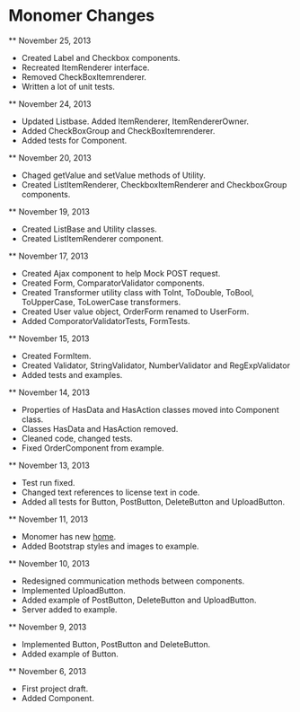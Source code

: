 Monomer Changes
===============

** November 25, 2013

* Created Label and Checkbox components.
* Recreated ItemRenderer interface.
* Removed CheckBoxItemrenderer.
* Written a lot of unit tests.

** November 24, 2013

* Updated Listbase. Added ItemRenderer, ItemRendererOwner.
* Added CheckBoxGroup and CheckBoxItemrenderer.
* Added tests for Component.

** November 20, 2013

* Chaged getValue and setValue methods of Utility.
* Created ListItemRenderer, CheckboxItemRenderer and CheckboxGroup components.

** November 19, 2013

* Created ListBase and Utility classes.
* Created ListItemRenderer component.

** November 17, 2013

* Created Ajax component to help Mock POST request.
* Created Form, ComparatorValidator components.
* Created Transformer utility class with ToInt, ToDouble, ToBool, ToUpperCase, ToLowerCase transformers.
* Created User value object, OrderForm renamed to UserForm.
* Added ComporatorValidatorTests, FormTests.

** November 15, 2013

* Created FormItem.
* Created Validator, StringValidator, NumberValidator and RegExpValidator
* Added tests and examples.

** November 14, 2013

* Properties of HasData and HasAction classes moved into Component class.
* Classes HasData and HasAction removed.
* Cleaned code, changed tests.
* Fixed OrderComponent from example.

** November 13, 2013

* Test run fixed.
* Changed text references to license text in code.
* Added all tests for Button, PostButton, DeleteButton and UploadButton.

** November 11, 2013

* Monomer has new [home](http://monomer.akserg.com).
* Added Bootstrap styles and images to example. 

** November 10, 2013

* Redesigned communication methods between components.
* Implemented UploadButton.
* Added example of PostButton, DeleteButton and UploadButton.
* Server added to example.

** November 9, 2013

* Implemented Button, PostButton and DeleteButton.
* Added example of Button.

** November 6, 2013

* First project draft.
* Added Component.